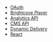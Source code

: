 - [OAuth][oauth]
- [Brightcove Player][player]
- [Analytics API][analytics]
- [CMS API][cms]
- [Dynamic Delivery][dd]
- [React][react]

[oauth]: ./oauth.md
[player]: ./player.md
[analytics]: ./analytics.md
[cms]: ./cms.md
[dd]: ./dynamicDelivery.md
[react]: ./react.md
